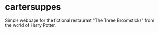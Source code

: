 # cartersuppes
 Simple webpage for the fictional restaurant "The Three Broomsticks" from the world of Harry Potter. 
